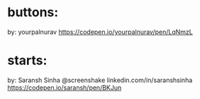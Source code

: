 # buttons:
by: yourpalnurav
https://codepen.io/yourpalnurav/pen/LqNmzL

# starts:
by: Saransh Sinha
    @screenshake
    linkedin.com/in/saranshsinha
https://codepen.io/saransh/pen/BKJun
